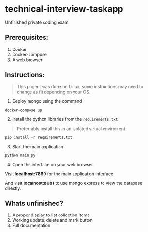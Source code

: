 # technical-interview-taskapp
Unfinished private coding exam



## Prerequisites:
1. Docker
2. Docker-compose
3. A web browser

## Instructions:
> This project was done on Linux, some instructions may need to change as fit depending on your OS.
1. Deploy mongo using the command
```
docker-compose up
```
2. Install the python libraries from the `requirements.txt`
> Preferrably install this in an isolated virtual enviroment.
```
pip install -r requirements.txt
```
3. Start the main application
```
python main.py
```
4. Open the interface on your web browser

Visit __localhost:7860__ for the main application interface.

And visit __localhost:8081__ to use mongo express to view the database directly.

## Whats unfinished?
1. A proper display to list collection items
2. Working update, delete and mark button
3. Full documentation

